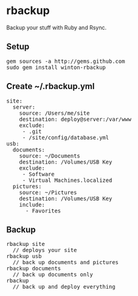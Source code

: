 rbackup
=======

Backup your stuff with Ruby and Rsync.

Setup
-----

<pre>
gem sources -a http://gems.github.com
sudo gem install winton-rbackup
</pre>

Create ~/.rbackup.yml
---------------------

<pre>
site:
  server:
    source: /Users/me/site
    destination: deploy@server:/var/www
    exclude:
     - .git
     - /site/config/database.yml
usb:
  documents:
    source: ~/Documents
    destination: /Volumes/USB Key
    exclude:
     - Software
     - Virtual Machines.localized
  pictures:
    source: ~/Pictures
    destination: /Volumes/USB Key
    include:
      - Favorites
</pre>

Backup
------

<pre>
rbackup site
  // deploys your site
rbackup usb
  // back up documents and pictures
rbackup documents
  // back up documents only
rbackup
  // back up and deploy everything
</pre>